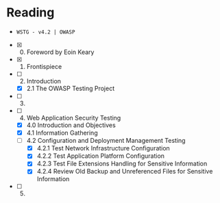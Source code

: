 # Reading

- `WSTG - v4.2 | OWASP`
- [x] 0. Foreword by Eoin Keary
- [x] 1. Frontispiece
- [ ] 2. Introduction
  - [x] 2.1 The OWASP Testing Project
- [ ] 3.
- [ ] 4. Web Application Security Testing
  - [x] 4.0 Introduction and Objectives
  - [x] 4.1 Information Gathering
  - [ ] 4.2 Configuration and Deployment Management Testing
    - [x] 4.2.1 Test Network Infrastructure Configuration
    - [x] 4.2.2 Test Application Platform Configuration
    - [x] 4.2.3 Test File Extensions Handling for Sensitive Information
    - [x] 4.2.4 Review Old Backup and Unreferenced Files for Sensitive Information
- [ ] 5.
